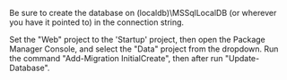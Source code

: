Be sure to create the database on (localdb)\MSSqlLocalDB (or wherever you have it pointed to) in the
 connection string.

Set the "Web" project to the 'Startup' project, then open the Package Manager Console, and select the "Data" 
 project from the dropdown.  Run the command "Add-Migration InitialCreate", then after run "Update-Database".